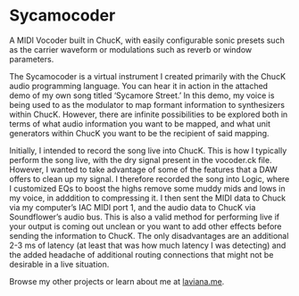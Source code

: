 # Sycamocoder
A MIDI Vocoder built in ChucK, with easily configurable sonic presets such as the carrier waveform or modulations such as reverb or window parameters.

The Sycamocoder is a virtual instrument I created primarily with the ChucK audio programming language. You can hear it in action in the attached demo of my own song titled ‘Sycamore Street.’ In this demo, my voice is being used to as the modulator to map formant information to synthesizers within ChucK. However, there are infinite possibilities to be explored both in terms of what audio information you want to be mapped, and what unit generators within ChucK you want to be the recipient of said mapping. 

Initially, I intended to record the song live into ChucK. This is how I typically perform the song live, with the dry signal present in the vocoder.ck file. However, I wanted to take advantage of some of the features that a DAW offers to clean up my signal. I therefore recorded the song into Logic, where I customized EQs to boost the highs remove some muddy mids and lows in my voice, in adddition to compressing it. I then sent the MIDI data to Chuck via my computer’s IAC MIDI port 1, and the audio data to ChucK via Soundflower’s audio bus. This is also a valid method for performing live if your output is coming out unclean or you want to add other effects before sending the information to ChucK. The only disadvantages are an additional 2-3 ms of latency (at least that was how much latency I was detecting) and the added headache of additional routing connections that might not be desirable in a live situation. 

Browse my other projects or learn about me at [laviana.me](https://laviana.me).
